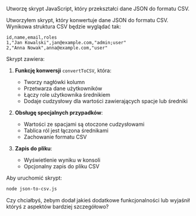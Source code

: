 Utworzę skrypt JavaScript, który przekształci dane JSON do formatu CSV.



Utworzyłem skrypt, który konwertuje dane JSON do formatu CSV. Wynikowa struktura CSV będzie wyglądać tak:

```csv
id,name,email,roles
1,"Jan Kowalski",jan@example.com,"admin;user"
2,"Anna Nowak",anna@example.com,"user"
```

Skrypt zawiera:

1. **Funkcję konwersji** `convertToCSV`, która:
   - Tworzy nagłówki kolumn
   - Przetwarza dane użytkowników
   - Łączy role użytkownika średnikiem
   - Dodaje cudzysłowy dla wartości zawierających spacje lub średniki

2. **Obsługę specjalnych przypadków**:
   - Wartości ze spacjami są otoczone cudzysłowami
   - Tablica ról jest łączona średnikami
   - Zachowanie formatu CSV

3. **Zapis do pliku**:
   - Wyświetlenie wyniku w konsoli
   - Opcjonalny zapis do pliku CSV

Aby uruchomić skrypt:
```bash
node json-to-csv.js
```

Czy chciałbyś, żebym dodał jakieś dodatkowe funkcjonalności lub wyjaśnił któryś z aspektów bardziej szczegółowo?
